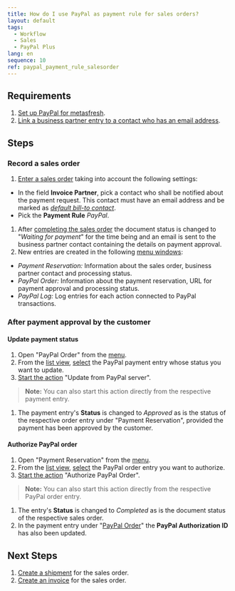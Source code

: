 ```yaml
---
title: How do I use PayPal as payment rule for sales orders?
layout: default
tags:
  - Workflow
  - Sales
  - PayPal Plus
lang: en
sequence: 10
ref: paypal_payment_rule_salesorder
---
```


## Requirements
1. [Set up PayPal for metasfresh](PayPal_Plus_setup).
1. [Link a business partner entry to a contact who has an email address](Add_user_to_BPartner).

## Steps

### Record a sales order
1. [Enter a sales order](SalesOrder_recording) taking into account the following settings:
  - In the field **Invoice Partner**, pick a contact who shall be notified about the payment request. This contact must have an email address and be marked as [*default bill-to contact*](Add_user_to_BPartner).
  - Pick the **Payment Rule** *PayPal*.
1. After [completing the sales order](DocumentProcessingComplete) the document status is changed to "*Waiting for payment*" for the time being and an email is sent to the business partner contact containing the details on payment approval.
1. New entries are created in the following [menu windows](Menu):
  - *Payment Reservation:* Information about the sales order, business partner contact and processing status.
  - *PayPal Order:* Information about the payment reservation, URL for payment approval and processing status.
  - *PayPal Log:* Log entries for each action connected to PayPal transactions.

### After payment approval by the customer

#### Update payment status
1. Open "PayPal Order" from the [menu](Menu).
1. From the [list view](ViewModes), [select](RecordSelection) the PayPal payment entry whose status you want to update.
1. [Start the action](StartAction) "Update from PayPal server".
 >**Note:** You can also start this action directly from the respective payment entry.

1. The payment entry's **Status** is changed to *Approved* as is the status of the respective order entry under "Payment Reservation", provided the payment has been approved by the customer.

#### Authorize PayPal order
1. Open "Payment Reservation" from the [menu](Menu).
1. From the [list view](ViewModes), [select](RecordSelection) the PayPal order entry you want to authorize.
1. [Start the action](StartAction) "Authorize PayPal Order".
 >**Note:** You can also start this action directly from the respective PayPal order entry.

1. The entry's **Status** is changed to *Completed* as is the document status of the respective sales order.
1. In the payment entry under "[PayPal Order](Menu)" the **PayPal Authorization ID** has also been updated.

## Next Steps
1. [Create a shipment](Ship_SalesOrder) for the sales order.
2. [Create an invoice](Invoice_SalesOrder) for the sales order.
